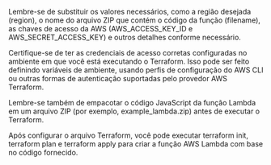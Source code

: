Lembre-se de substituir os valores necessários, como a região desejada (region), o nome do arquivo ZIP que contém o código da função (filename), as chaves de acesso da AWS (AWS_ACCESS_KEY_ID e AWS_SECRET_ACCESS_KEY) e outros detalhes conforme necessário.

Certifique-se de ter as credenciais de acesso corretas configuradas no ambiente em que você está executando o Terraform. Isso pode ser feito definindo variáveis de ambiente, usando perfis de configuração do AWS CLI ou outras formas de autenticação suportadas pelo provedor AWS Terraform.

Lembre-se também de empacotar o código JavaScript da função Lambda em um arquivo ZIP (por exemplo, example_lambda.zip) antes de executar o Terraform.

Após configurar o arquivo Terraform, você pode executar terraform init, terraform plan e terraform apply para criar a função AWS Lambda com base no código fornecido.